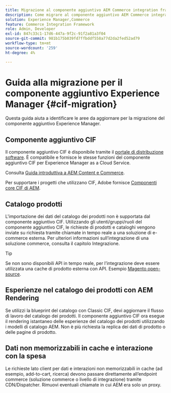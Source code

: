```yaml
---
title: Migrazione al componente aggiuntivo AEM Commerce integration framework (CIF)
description: Come migrare al componente aggiuntivo AEM Commerce integration framework (CIF) da una versione precedente.
solution: Experience Manager,Commerce
feature: Commerce Integration Framework
role: Admin, Developer
exl-id: 847c33c1-17d6-447a-9f2c-91f2a81a3f04
source-git-commit: 981b175b039fd7ffbddf558a77d2da2fed52ad79
workflow-type: tm+mt
source-wordcount: '259'
ht-degree: 4%

---
```


# Guida alla migrazione per il componente aggiuntivo Experience Manager {#cif-migration}

Questa guida aiuta a identificare le aree da aggiornare per la migrazione del componente aggiuntivo Experience Manager.

## Componente aggiuntivo CIF

Il componente aggiuntivo CIF è disponibile tramite il [portale di distribuzione software](https://experience.adobe.com/#/downloads/content/software-distribution/en/aem.html?fulltext=commerce*&2_group.propertyvalues.property=.%2Fjcr%3Acontent%2Fmetadata%2Fdc%3Aversion&2_group.propertyvalues.operation=equals&2_group.propertyvalues.0_values=versione-destinazione%3Aaem%2F6-5-lts&orderby=%40jcr%3Acontent%2Fjcr%3AlastModified&orderby.sort=desc&layout=list&p.offset=0&p.limit=16). È compatibile e fornisce le stesse funzioni del componente aggiuntivo CIF per Experience Manager as a Cloud Service.

Consulta [Guida introduttiva a AEM Content e Commerce](getting-started.md).

Per supportare i progetti che utilizzano CIF, Adobe fornisce [Componenti core CIF di AEM](https://github.com/adobe/aem-core-cif-components).

## Catalogo prodotti

L&#39;importazione dei dati del catalogo dei prodotti non è supportata dal componente aggiuntivo CIF. Utilizzando gli utenti/gruppi/ruoli del componente aggiuntivo CIF, le richieste di prodotti e cataloghi vengono inviate su richiesta tramite chiamate in tempo reale a una soluzione di e-commerce esterna. Per ulteriori informazioni sull’integrazione di una soluzione commerce, consulta il capitolo Integrazione.

>[!TIP]
>
>Se non sono disponibili API in tempo reale, per l’integrazione deve essere utilizzata una cache di prodotto esterna con API. Esempio [Magento open-source](https://business.adobe.com/products/magento/open-source.html).

## Esperienze nel catalogo dei prodotti con AEM Rendering

Se utilizzi la blueprint del catalogo con Classic CIF, devi aggiornare il flusso di lavoro del catalogo dei prodotti. Il componente aggiuntivo CIF ora esegue il rendering istantaneo delle esperienze del catalogo dei prodotti utilizzando i modelli di catalogo AEM. Non è più richiesta la replica dei dati di prodotto o delle pagine di prodotto.

## Dati non memorizzabili in cache e interazione con la spesa

Le richieste lato client per dati e interazioni non memorizzabili in cache (ad esempio, add-to-cart, ricerca) devono passare direttamente all’endpoint commerce (soluzione commerce o livello di integrazione) tramite CDN/Dispatcher. Rimuovi eventuali chiamate in cui AEM era solo un proxy.
